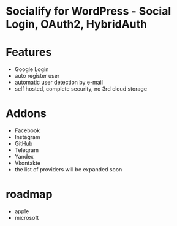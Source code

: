 Socialify for WordPress - Social Login, OAuth2, HybridAuth
=============

# Features
- Google Login
- auto register user
- automatic user detection by e-mail
- self hosted, complete security, no 3rd cloud storage


# Addons
- Facebook
- Instagram
- GitHub
- Telegram
- Yandex
- Vkontakte
- the list of providers will be expanded soon

# roadmap
- apple
- microsoft